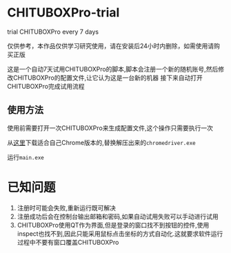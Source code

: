 # CHITUBOXPro-trial

trial CHITUBOXPro every 7 days

仅供参考，本作品仅供学习研究使用，请在安装后24小时内删除，如需使用请购买正版 

这是一个自动7天试用CHITUBOXPro的脚本,脚本会注册一个新的随机账号,然后修改CHITUBOXPro的配置文件,让它认为这是一台新的机器
接下来自动打开CHITUBOXPro完成试用流程

## 使用方法

使用前需要打开一次CHITUBOXPro来生成配置文件,这个操作只需要执行一次

从[这里](https://chromedriver.chromium.org/downloads)下载适合自己Chrome版本的,替换解压出来的`chromedriver.exe`

运行`main.exe`

# 已知问题

1. 注册时可能会失败,重新运行既可解决
2. 注册成功后会在控制台输出邮箱和密码,如果自动试用失败可以手动进行试用
3. CHITUBOXPro使用QT作为界面,但是登录的窗口找不到按钮的控件,使用inspect也找不到,因此只能采用鼠标点击坐标的方式自动化.这就要求软件运行过程中不要有窗口覆盖CHITUBOXPro
